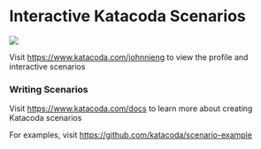 # Interactive Katacoda Scenarios

[![](http://shields.katacoda.com/katacoda/johnnieng/count.svg)](https://www.katacoda.com/johnnieng "Get your profile on Katacoda.com")

Visit https://www.katacoda.com/johnnieng to view the profile and interactive scenarios

### Writing Scenarios
Visit https://www.katacoda.com/docs to learn more about creating Katacoda scenarios

For examples, visit https://github.com/katacoda/scenario-example
